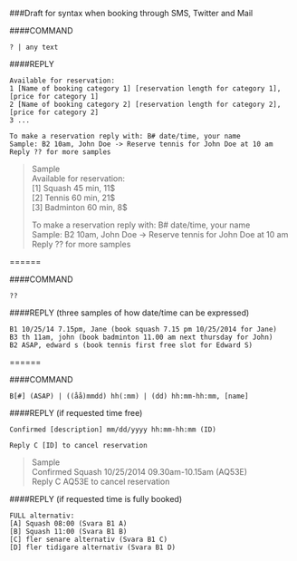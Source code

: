 ###Draft for syntax when booking through SMS, Twitter and Mail

####COMMAND
```
? | any text
```
####REPLY
```
Available for reservation:
1 [Name of booking category 1] [reservation length for category 1], [price for category 1]
2 [Name of booking category 2] [reservation length for category 2], [price for category 2]
3 ...

To make a reservation reply with: B# date/time, your name
Sample: B2 10am, John Doe -> Reserve tennis for John Doe at 10 am
Reply ?? for more samples
```

>Sample  
>Available for reservation:  
>[1] Squash 45 min, 11$  
>[2] Tennis 60 min, 21$  
>[3] Badminton 60 min, 8$  
>  
>To make a reservation reply with: B# date/time, your name  
>Sample: B2 10am, John Doe -> Reserve tennis for John Doe at 10 am  
>Reply ?? for more samples

======

####COMMAND
```
??
```
####REPLY (three samples of how date/time can be expressed)
```
B1 10/25/14 7.15pm, Jane (book squash 7.15 pm 10/25/2014 for Jane)
B3 th 11am, john (book badminton 11.00 am next thursday for John)
B2 ASAP, edward s (book tennis first free slot for Edward S)
```

======

####COMMAND
```
B[#] (ASAP) | ((åå)mmdd) hh(:mm) | (dd) hh:mm-hh:mm, [name]
```

####REPLY (if requested time free)
```
Confirmed [description] mm/dd/yyyy hh:mm-hh:mm (ID)

Reply C [ID] to cancel reservation 
```

>Sample  
>Confirmed Squash 10/25/2014 09.30am-10.15am (AQ53E)  
>Reply C AQ53E to cancel reservation  
 
####REPLY (if requested time is fully booked)
```
FULL alternativ:
[A] Squash 08:00 (Svara B1 A)
[B] Squash 11:00 (Svara B1 B)
[C] fler senare alternativ (Svara B1 C)
[D] fler tidigare alternativ (Svara B1 D)
```